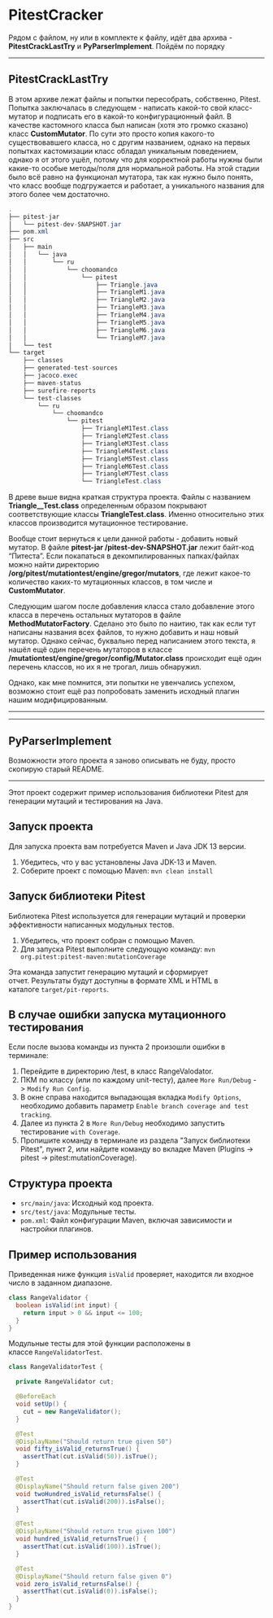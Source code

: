 # PitestCracker

Рядом с файлом, ну или в комплекте к файлу, идёт два архива - **PitestCrackLastTry** и **PyParserImplement**. Пойдём по порядку

---

## **PitestCrackLastTry**

В этом архиве лежат файлы и попытки пересобрать, собственно, Pitest. Попытка заключалась в следующем - написать какой-то свой класс-мутатор и подписать его в какой-то конфигурационный файл. В качестве кастомного класса был написан (хотя это громко сказано) класс **CustomMutator**. По сути это просто копия какого-то существовавшего класса, но с другим названием, однако на первых попытках кастомизации класс обладал уникальным поведением, однако я от этого ушёл, потому что для корректной работы нужны были какие-то особые методы/поля для нормальной работы. На этой стадии было всё равно на функционал мутатора, так как нужно было понять, что класс вообще подгружается и работает, а уникального названия для этого более чем достаточно.

```java
.
├── pitest-jar
│   └── pitest-dev-SNAPSHOT.jar
├── pom.xml
├── src
│   ├── main
│   │   └── java
│   │       └── ru
│   │           └── choomandco
│   │               └── pitest
│   │                   ├── Triangle.java
│   │                   ├── TriangleM1.java
│   │                   ├── TriangleM2.java
│   │                   ├── TriangleM3.java
│   │                   ├── TriangleM4.java
│   │                   ├── TriangleM5.java
│   │                   ├── TriangleM6.java
│   │                   └── TriangleM7.java
│   └── test
└── target
    ├── classes
    ├── generated-test-sources
    ├── jacoco.exec
    ├── maven-status
    ├── surefire-reports
    └── test-classes
        └── ru
            └── choomandco
                └── pitest
                    ├── TriangleM1Test.class
                    ├── TriangleM2Test.class
                    ├── TriangleM3Test.class
                    ├── TriangleM4Test.class
                    ├── TriangleM5Test.class
                    ├── TriangleM6Test.class
                    ├── TriangleM7Test.class
                    └── TriangleTest.class

```

В древе выше видна краткая структура проекта. Файлы с названием **Triangle__Test.class** определенным образом покрывают соответствующие классы **TriangleTest.class**. Именно относительно этих классов производится мутационное тестирование.

Вообще стоит вернуться к цели данной работы - добавить новый мутатор. В файле **pitest-jar
/pitest-dev-SNAPSHOT.jar** лежит байт-код “Питеста”. Если покапаться в декомпилированных папках/файлах можно найти директорию **/org/pitest/mutationtest/engine/gregor/mutators**, где лежит какое-то количество каких-то мутационных классов, в том числе и **CustomMutator**. 

Следующим шагом после добавления класса стало добавление этого класса в перечень остальных мутаторов в файле **MethodMutatorFactory**. Сделано это было по наитию, так как если тут написаны названия всех файлов, то нужно добавить и наш новый мутатор. Однако сейчас, буквально перед написанием этого текста, я нашёл ещё один перечень мутаторов в классе **/mutationtest/engine/gregor/config/Mutator.class** происходит ещё один перечень классов, но их я не трогал, лишь обнаружил.

Однако, как мне помнится, эти попытки не увенчались успехом, возможно стоит ещё раз попробовать заменить исходный плагин нашим модифицированным.

---

---

## **PyParserImplement**

Возможности этого проекта я заново описывать не буду, просто скопирую старый README.

---

Этот проект содержит пример использования библиотеки Pitest для генерации мутаций и тестирования на Java.

## **Запуск проекта**

Для запуска проекта вам потребуется Maven и Java JDK 13 версии.

1. Убедитесь, что у вас установлены Java JDK-13 и Maven.
2. Соберите проект с помощью Maven: `mvn clean install`

## **Запуск библиотеки Pitest**

Библиотека Pitest используется для генерации мутаций и проверки эффективности написанных модульных тестов.

1. Убедитесь, что проект собран с помощью Maven.
2. Для запуска Pitest выполните следующую команду: `mvn org.pitest:pitest-maven:mutationCoverage`

Эта команда запустит генерацию мутаций и сформирует отчет. Результаты будут доступны в формате XML и HTML в каталоге `target/pit-reports`.

## **В случае ошибки запуска мутационного тестирования**

Если после вызова команды из пункта 2 произошли ошибки в терминале:

1. Перейдите в директорию /test, в класс RangeValodator.
2. ПКМ по классу (или по каждому unit-тесту), далее `More Run/Debug` -> `Modify Run Config`.
3. В окне справа находится выпадающая вкладка `Modify Options`, необходимо добавить параметр `Enable branch coverage and test tracking`.
4. Далее из пункта 2 в `More Run/Debug` необходимо запустить тестирование `with Coverage`.
5. Пропишите команду в терминале из раздела "Запуск библиотеки Pitest", пункт 2, или найдите команду во вкладке Maven (Plugins -> pitest -> pitest:mutationCoverage).

## **Структура проекта**

- `src/main/java`: Исходный код проекта.
- `src/test/java`: Модульные тесты.
- `pom.xml`: Файл конфигурации Maven, включая зависимости и настройки плагинов.

## **Пример использования**

Приведенная ниже функция `isValid` проверяет, находится ли входное число в заданном диапазоне.

```java
class RangeValidator {
  boolean isValid(int input) {
    return input > 0 && input <= 100;
  }
}
```

Модульные тесты для этой функции расположены в классе `RangeValidatorTest`.

```java
class RangeValidatorTest {

  private RangeValidator cut;

  @BeforeEach
  void setUp() {
    cut = new RangeValidator();
  }

  @Test
  @DisplayName("Should return true given 50")
  void fifty_isValid_returnsTrue() {
    assertThat(cut.isValid(50)).isTrue();
  }

  @Test
  @DisplayName("Should return false given 200")
  void twoHundred_isValid_returnsFalse() {
    assertThat(cut.isValid(200)).isFalse();
  }

  @Test
  @DisplayName("Should return true given 100")
  void hundred_isValid_returnsTrue() {
    assertThat(cut.isValid(100)).isTrue();
  }

  @Test
  @DisplayName("Should return false given 0")
  void zero_isValid_returnsFalse() {
    assertThat(cut.isValid(0)).isFalse();
  }
}
```
